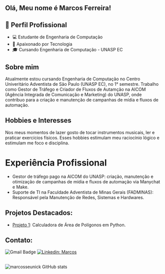 ## Olá, Meu nome é Marcos Ferreira!

## 💼 Perfil Profissional

- 💻 Estudante de Engenharia de Computação
- 🌱 Apaixonado por Tecnologia
- 🎓 Cursando Engenharia de Computação - UNASP EC

## Sobre mim

Atualmente estou cursando Engenharia de Computação no Centro Univeritário Adventista de São Paulo (UNASP EC), no 1° semestre.
Trabalho como Gestor de Tráfego e Criador de Fluxos de Autamção na AICOM (Agência Integrada de Comunicação e Marketing) do UNASP, onde contribuo para a criação e manutenção de campanhas de mídia e fluxos de automação.

## Hobbies e Interesses

Nos meus momentos de lazer gosto de tocar instrumentos musicais, ler e praticar exercícios físicos.
Esses hobbies estimulam meu raciocínio lógico e estimulam me foco e disciplina.

# Experiência Profissional

- Gestor de tráfego pago na AICOM do UNASP: criação, manutenção e otimização de campanhas de mídia e fluxos de automação via Manychat e Make.
- Suporte de TI na Faculdade Adventista de Minas Gerais (FADMINAS): Responsável pela Manutenção de Redes, Sistemas e Hardwares.

## Projetos Destacados: 
- [Projeto 1](https://github.com/marcosseunick/Projetos/blob/main/calculadora_de_area/calculadora-de-area.py): Calculadora de Área de Polígonos em Python.

## Contato:

![Gmail Badge](https://img.shields.io/badge/-marcos.vferreirapaula@gmail.com-006bed?style=flat-square&logo=Gmail&logoColor=white&link=mailto:{marcos.vferreirapaula@gmail.com})
[![Linkedin: Marcos](https://img.shields.io/badge/-Marcos-blue?style=flat-square&logo=Linkedin&logoColor=white&link=https://www.linkedin.com/in/marcos-vin%C3%ADcius-ferreira-de-paula-b74b01312/)](https://www.linkedin.com/in/marcos-vin%C3%ADcius-ferreira-de-paula-b74b01312/)<br><br>

![marcosseunick GitHub stats](https://github-readme-stats.vercel.app/api?username=marcosseunick&show_icons=true&theme=dark) <br><br>